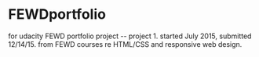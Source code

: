 # FEWDportfolio
for udacity FEWD portfolio project -- project 1. started July 2015, submitted 12/14/15. from FEWD courses re HTML/CSS and responsive web design.
